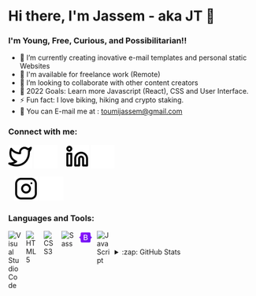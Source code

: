 # Hi there, I'm Jassem - aka JT 👋

### I'm Young, Free, Curious, and Possibilitarian!!

- 🌱 I’m currently creating inovative e-mail templates and personal static Websites
- 👔 I'm available for freelance work (Remote)
- 👯 I’m looking to collaborate with other content creators
- 🥅 2022 Goals: Learn more Javascript (React), CSS and User Interface.
- ⚡ Fun fact: I love biking, hiking and crypto staking.
- 📧 You can E-mail me at : toumijassem@gmail.com

### Connect with me:
[![website](./icon-images/twitter-light.svg)](https://twitter.com/NftTuni#gh-light-mode-only)
[![website](./icon-images/twitter-dark.svg)](https://twitter.com/NftTuni#gh-dark-mode-only)
&nbsp;&nbsp;
[![website](./icon-images/linkedin-light.svg)](https://www.linkedin.com/in/jassem-toumi#gh-light-mode-only)
[![website](./icon-images/linkedin-dark.svg)](https://www.linkedin.com/in/jassem-toumi#gh-dark-mode-only)

&nbsp;&nbsp;
[![website](./icon-images/instagram-light.svg)](https://www.instagram.com/jassem.toumi#gh-light-mode-only)
[![website](./icon-images/instagram-dark.svg)](https://www.instagram.com/jassem.toumi#gh-dark-mode-only)


### Languages and Tools:

<!-- VS Code icon -->
<img align="left" alt="Visual Studio Code" width="26px" src="https://cdn.jsdelivr.net/gh/devicons/devicon/icons/vscode/vscode-original.svg" style="padding-right:10px;" />
<!-- HTML icon -->
<img align="left" alt="HTML5" width="26px" src="https://cdn.jsdelivr.net/gh/devicons/devicon/icons/html5/html5-original.svg" style="padding-right:10px;" />
<!-- CSS icon -->
<img align="left" alt="CSS3" width="26px" src="https://cdn.jsdelivr.net/gh/devicons/devicon/icons/css3/css3-original.svg" style="padding-right:10px;" />
<!-- Sass icon -->
<img align="left" alt="Sass" width="26px" src="https://cdn.jsdelivr.net/gh/devicons/devicon/icons/sass/sass-original.svg" style="padding-right:10px;" />
<!-- Bootstrap Icon -->
<img align="left" alt="Sass" width="26px" src="https://raw.githubusercontent.com/devicons/devicon/v2.15.1/icons/bootstrap/bootstrap-original.svg" style="padding-right:10px;" />
<!-- JS icon -->
<img align="left" alt="JavaScript" width="26px" src="https://cdn.jsdelivr.net/gh/devicons/devicon/icons/javascript/javascript-original.svg" style="padding-right:10px;" />

<br />
<br />

<details>
  <summary>:zap: GitHub Stats</summary>

  <img align="left" alt="codeSTACKr's GitHub Stats" src="https://github-readme-stats.vercel.app/api?username=codeSTACKr&show_icons=true&hide_border=false&title_color=ff652f&icon_color=FFE400&bg_color=09131B&text_color=ffffff&border_color=0c1a25" />

</details>
